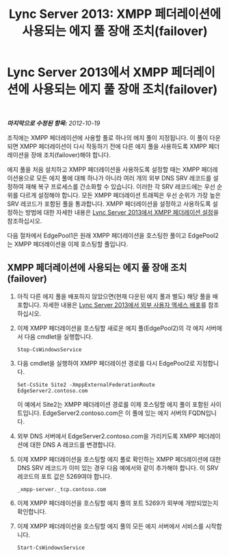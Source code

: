 ﻿---
title: 'Lync Server 2013: XMPP 페더레이션에 사용되는 에지 풀 장애 조치(failover)'
TOCTitle: XMPP 페더레이션에 사용되는 에지 풀 장애 조치(failover)
ms:assetid: 587e7829-a26b-46f8-8aad-b78a7b325b55
ms:mtpsurl: https://technet.microsoft.com/ko-kr/library/JJ688065(v=OCS.15)
ms:contentKeyID: 49885776
ms.date: 08/24/2015
mtps_version: v=OCS.15
ms.translationtype: HT
---

# Lync Server 2013에서 XMPP 페더레이션에 사용되는 에지 풀 장애 조치(failover)

 

_**마지막으로 수정된 항목:** 2012-10-19_

조직에는 XMPP 페더레이션에 사용할 풀로 하나의 에지 풀이 지정됩니다. 이 풀이 다운되면 XMPP 페더레이션이 다시 작동하기 전에 다른 에지 풀을 사용하도록 XMPP 페더레이션을 장애 조치(failover)해야 합니다.

에지 풀을 처음 설치하고 XMPP 페더레이션을 사용하도록 설정할 때는 XMPP 페더레이션용으로 모든 에지 풀에 대해 하나가 아니라 여러 개의 외부 DNS SRV 레코드를 설정하여 재해 복구 프로세스를 간소화할 수 있습니다. 이러한 각 SRV 레코드에는 우선 순위를 다르게 설정해야 합니다. 모든 XMPP 페더레이션 트래픽은 우선 순위가 가장 높은 SRV 레코드가 포함된 풀을 통과합니다. XMPP 페더레이션을 설정하고 사용하도록 설정하는 방법에 대한 자세한 내용은 [Lync Server 2013에서 XMPP 페더레이션 설정](lync-server-2013-setting-up-xmpp-federation.md)을 참조하십시오.

다음 절차에서 EdgePool1은 원래 XMPP 페더레이션을 호스팅한 풀이고 EdgePool2는 XMPP 페더레이션을 이제 호스팅할 풀입니다.

## XMPP 페더레이션에 사용되는 에지 풀 장애 조치(failover)

1.  아직 다른 에지 풀을 배포하지 않았으면(현재 다운된 에지 풀과 별도) 해당 풀을 배포합니다. 자세한 내용은 [Lync Server 2013에서 외부 사용자 액세스 배포](lync-server-2013-deploying-external-user-access.md)를 참조하십시오.

2.  이제 XMPP 페더레이션을 호스팅할 새로운 에지 풀(EdgePool2)의 각 에지 서버에서 다음 cmdlet을 실행합니다.
    
        Stop-CsWindowsService

3.  다음 cmdlet을 실행하여 XMPP 페더레이션 경로를 다시 EdgePool2로 지정합니다.
    
        Set-CsSite Site2 -XmppExternalFederationRoute EdgeServer2.contoso.com
    
    이 예에서 Site2는 XMPP 페더레이션 경로를 이제 호스팅할 에지 풀이 포함된 사이트입니다. EdgeServer2.contoso.com은 이 풀에 있는 에지 서버의 FQDN입니다.

4.  외부 DNS 서버에서 EdgeServer2.contoso.com을 가리키도록 XMPP 페더레이션에 대한 DNS A 레코드를 변경합니다.

5.  이제 XMPP 페더레이션을 호스팅할 에지 풀로 확인하는 XMPP 페더레이션에 대한 DNS SRV 레코드가 이미 있는 경우 다음 예에서와 같이 추가해야 합니다. 이 SRV 레코드의 포트 값은 5269여야 합니다.
    
        _xmpp-server._tcp.contoso.com

6.  이제 XMPP 페더레이션을 호스팅할 에지 풀의 포트 5269가 외부에 개방되었는지 확인합니다.

7.  이제 XMPP 페더레이션을 호스팅할 에지 풀의 모든 에지 서버에서 서비스를 시작합니다.
    
        Start-CsWindowsService

